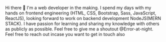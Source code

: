 Hi there 👋
I'm a web developer in the making. I spend my days with my hands on frontend engineering (HTML, CSS, Bootstrap, Sass, JavaScript, ReactJS), looking forward to work on backend development NodeJS(MERN STACK). I have passion for learning and sharing my knowledge with others as publicly as possible. Feel free to give me a shoutout @Error-at-night. Feel free to reach out incase you want to get in touch also 

